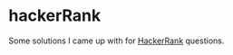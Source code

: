 # hackerRank

Some solutions I came up with for [HackerRank](https://www.hackerrank.com) questions.
